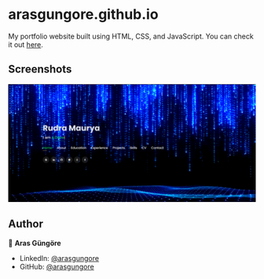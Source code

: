 # arasgungore.github.io

My portfolio website built using HTML, CSS, and JavaScript. You can check it out [here](https://rudram837.github.io/portfolio_2025/).



## Screenshots

<p float="center">
    <img src="https://github.com/rudram837/portfolio_2025/blob/main/Screenshots/Screenshot%202025-05-04%20180104.png" width="800">
</p>



## Author

👤 **Aras Güngöre**

* LinkedIn: [@arasgungore](https://www.linkedin.com/in/rudra-maurya-6bb350253?utm_source=share&utm_campaign=share_via&utm_content=profile&utm_medium=android_app)
* GitHub: [@arasgungore](https://github.com/rudram837)
